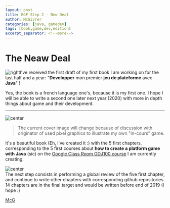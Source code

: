 ```yaml
---
layout: post
title: BGF Step 2 - New Deal
author: McGivrer
categories: [java, gamedev]
tags: [book,game,dev,edition]
excerpt_separator: <!--more-->
---
```

# The Neaw Deal

![right](https://lh3.googleusercontent.com/kkn97hDr55-79ziO-jgEXRA5xfaWRQgJaCp4ZVy5EWkcTm1Fe-842gxqVnJp-2wfhGB6Av62Om7ivQ=s120 "Cover")I've received the first draft of my first book I am working on for the last half and a year: "**Developper** mon premier **jeu de plateforme** avec **Java**" !

Yes, the book is a french language one's, because it is my first one. I hope I will be able to write a second one later next year (2020) with more in depth things about game and their development.

<!--more-->

----

<div class="imgcontainer">
    <img alt="center" 
        src="https://lh3.googleusercontent.com/hy93r4z2dkj9lxeRRs98RJ9oJd3ZLMPymcKQ3tDTUwjWbXLHhSmiK33w81JPslarVzZ7vReHqoS-3w=s550" 
        title="Développer mon premier jeu de plateforme avec Java"/>
</div>

> The current cover image will change because of discussion with originator of used pixel graphics to illustrate my own "in-cours" game.

It's a beautiful book (Eh, i've created it :) with the 5 first chapters, corresponding to the 5 first courses about **how to create a platform game with Java** (sic) on the [Google Class Room GDJ100 course](https://classroom.google.com/c/NzI2ODQ3NjU2MFpa)  I am currently creating.

<div class="imgcontainer">
    <img alt="center" 
        src="https://lh3.googleusercontent.com/8Sre6K5o5k6pd4hZj8Q55pZfjk0pnI1vvhLAnew4ib8al2W-YxjoAbirGZfPylG9B24N348ScJDWUg=s550"
        title="GDJ100 on Google Class Room service"/>
</div>
The next step consists in performing a global review of the five first chapter, and continue to write other chapters with corresponding github repositories.
14 chapters are in the final target and would be written before end of 2019 (I hope :)

[McG](mailto:contact@snapgames.fr?subject=Game%20Develoment%20Platform%20and%20the%20corresponding%20book "contact the author !")

<!--stackedit_data:
eyJoaXN0b3J5IjpbMTk0Mzc0NTc1MSwxNzk4Njg1MTAxLDgzMD
kwNzQ5NiwzNTYzOTEwMjUsLTc5ODQyOTQzNiwtMTcyMDA3ODk1
NCwxNjA3ODI2NDE4LDE2ODMzNjUzMDldfQ==
-->